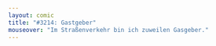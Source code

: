 ```yaml
---
layout: comic
title: "#3214: Gastgeber"
mouseover: "Im Straßenverkehr bin ich zuweilen Gasgeber."
---
```

